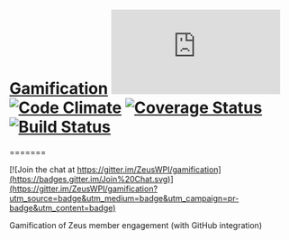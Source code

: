 # [Gamification](https://zeus.ugent.be/game) [![Analytics](https://ga-beacon.appspot.com/UA-25444917-6/ZeusWPI/gamification/README.md?pixel)](https://github.com/igrigorik/ga-beacon) [![Code Climate](https://codeclimate.com/github/ZeusWPI/gamification/badges/gpa.svg)](https://codeclimate.com/github/ZeusWPI/gamification) [![Coverage Status](https://coveralls.io/repos/ZeusWPI/gamification/badge.svg?branch=master&service=github)](https://coveralls.io/github/ZeusWPI/gamification?branch=master) [![Build Status](https://travis-ci.org/ZeusWPI/gamification.png?branch=master)](https://travis-ci.org/ZeusWPI/gamification)
=======

[![Join the chat at https://gitter.im/ZeusWPI/gamification](https://badges.gitter.im/Join%20Chat.svg)](https://gitter.im/ZeusWPI/gamification?utm_source=badge&utm_medium=badge&utm_campaign=pr-badge&utm_content=badge)

Gamification of Zeus member engagement (with GitHub integration)
